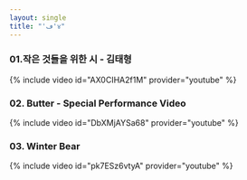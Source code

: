 ```yaml
---
layout: single
title: "'ڡ'४"
---
```


### 01.작은 것들을 위한 시 - 김태형 
 {% include video id="AX0CIHA2f1M" provider="youtube" %}

### 02. Butter - Special Performance Video
 {% include video id="DbXMjAYSa68" provider="youtube" %}
 
### 03. Winter Bear
 {% include video id="pk7ESz6vtyA" provider="youtube" %}

